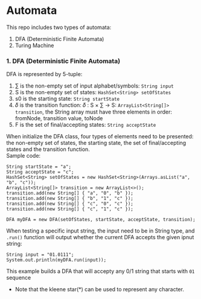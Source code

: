 # Automata

This repo includes two types of automata:
1. DFA (Deterministic Finite Automata)
2. Turing Machine

### 1. DFA (Deterministic Finite Automata)
DFA is represented by 5-tuple:
1. ∑ is the non-empty set of input alphabet/symbols: `String input`
2. S is the non-empty set of states: `HashSet<String> setOfStates`
3. s0 is the starting state: `String startState`
4. 𝛿 is the transition function: 𝛿 : S × ∑ -> S: `ArrayList<String[]> transition`, the String array must have three elements in order: fromNode, transition value, toNode
5. F is the set of final/accepting states: `String acceptState`

When initialize the DFA class, four types of elements need to be presented: the non-empty set of states, the starting state, the set of final/accepting states and the transition function.\
Sample code:
```
String startState = "a";
String acceptState = "c";
HashSet<String> setOfStates = new HashSet<String>(Arrays.asList("a", "b", "c"));
ArrayList<String[]> transition = new ArrayList<>();
transition.add(new String[] { "a", "0", "b" });
transition.add(new String[] { "b", "1", "c" });
transition.add(new String[] { "c", "0", "c" });
transition.add(new String[] { "c", "1", "c" });

DFA myDFA = new DFA(setOfStates, startState, acceptState, transition);
```
When testing a specific input string, the input need to be in String type, and `.run()` function will output whether the current DFA accepts the given ipnut string: 
```
String input = "01.0111";
System.out.println(myDFA.run(input));
```
This example builds a DFA that will accepty any 0/1 string that starts with `01` sequence
* Note that the kleene star(\*) can be used to represent any character.
